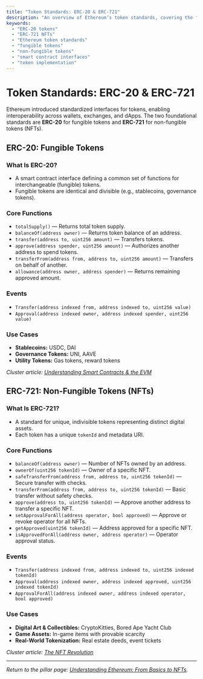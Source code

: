 ```yaml
---
title: "Token Standards: ERC-20 & ERC-721"
description: "An overview of Ethereum’s token standards, covering the fungible ERC-20 and non-fungible ERC-721 specifications, use cases, and implementation details."
keywords:
  - "ERC-20 tokens"
  - "ERC-721 NFTs"
  - "Ethereum token standards"
  - "fungible tokens"
  - "non-fungible tokens"
  - "smart contract interfaces"
  - "token implementation"
---
```


# Token Standards: ERC-20 & ERC-721

Ethereum introduced standardized interfaces for tokens, enabling interoperability across wallets, exchanges, and dApps. The two foundational standards are **ERC-20** for fungible tokens and **ERC-721** for non-fungible tokens (NFTs).

## ERC-20: Fungible Tokens

### What Is ERC-20?
- A smart contract interface defining a common set of functions for interchangeable (fungible) tokens.
- Fungible tokens are identical and divisible (e.g., stablecoins, governance tokens).

### Core Functions
- `totalSupply()` — Returns total token supply.
- `balanceOf(address owner)` — Returns token balance of an address.
- `transfer(address to, uint256 amount)` — Transfers tokens.
- `approve(address spender, uint256 amount)` — Authorizes another address to spend tokens.
- `transferFrom(address from, address to, uint256 amount)` — Transfers on behalf of another.
- `allowance(address owner, address spender)` — Returns remaining approved amount.

### Events
- `Transfer(address indexed from, address indexed to, uint256 value)`
- `Approval(address indexed owner, address indexed spender, uint256 value)`

### Use Cases
- **Stablecoins:** USDC, DAI
- **Governance Tokens:** UNI, AAVE
- **Utility Tokens:** Gas tokens, reward tokens

*Cluster article: [Understanding Smart Contracts & the EVM](/ethereum/smart-contracts-and-evm/)*

## ERC-721: Non-Fungible Tokens (NFTs)

### What Is ERC-721?
- A standard for unique, indivisible tokens representing distinct digital assets.
- Each token has a unique `tokenId` and metadata URI.

### Core Functions
- `balanceOf(address owner)` — Number of NFTs owned by an address.
- `ownerOf(uint256 tokenId)` — Owner of a specific NFT.
- `safeTransferFrom(address from, address to, uint256 tokenId)` — Secure transfer with checks.
- `transferFrom(address from, address to, uint256 tokenId)` — Basic transfer without safety checks.
- `approve(address to, uint256 tokenId)` — Approve another address to transfer a specific NFT.
- `setApprovalForAll(address operator, bool approved)` — Approve or revoke operator for all NFTs.
- `getApproved(uint256 tokenId)` — Address approved for a specific NFT.
- `isApprovedForAll(address owner, address operator)` — Operator approval status.

### Events
- `Transfer(address indexed from, address indexed to, uint256 indexed tokenId)`
- `Approval(address indexed owner, address indexed approved, uint256 indexed tokenId)`
- `ApprovalForAll(address indexed owner, address indexed operator, bool approved)`

### Use Cases
- **Digital Art & Collectibles:** CryptoKitties, Bored Ape Yacht Club
- **Game Assets:** In-game items with provable scarcity
- **Real-World Tokenization:** Real estate deeds, event tickets

*Cluster article: [The NFT Revolution](/ethereum/understanding-ethereum-basics-to-nfts/)*

---

_Return to the pillar page: [Understanding Ethereum: From Basics to NFTs](/ethereum/understanding-ethereum-basics-to-nfts/)._
